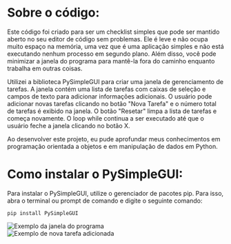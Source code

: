 <h1>Sobre o código:</h1>
<p>Este código foi criado para ser um checklist simples que pode ser mantido aberto no seu editor de código sem problemas. Ele é leve e não ocupa muito espaço na memória, uma vez que é uma aplicação simples e não está executando nenhum processo em segundo plano. Além disso, você pode minimizar a janela do programa para mantê-la fora do caminho enquanto trabalha em outras coisas.</p>
<p>Utilizei a biblioteca PySimpleGUI para criar uma janela de gerenciamento de tarefas. A janela contém uma lista de tarefas com caixas de seleção e campos de texto para adicionar informações adicionais. O usuário pode adicionar novas tarefas clicando no botão "Nova Tarefa" e o número total de tarefas é exibido na janela. O botão "Resetar" limpa a lista de tarefas e começa novamente. O loop while continua a ser executado até que o usuário feche a janela clicando no botão X.</p>
<p>Ao desenvolver este projeto, eu pude aprofundar meus conhecimentos em programação orientada a objetos e em manipulação de dados em Python.</p>
<h1>Como instalar o PySimpleGUI:</h1>
<p>Para instalar o PySimpleGUI, utilize o gerenciador de pacotes pip. Para isso, abra o terminal ou prompt de comando e digite o seguinte comando:</p>
<pre><code>pip install PySimpleGUI</code></pre>
<img src="https://user-images.githubusercontent.com/121200148/236650047-406540fa-5067-474c-81f7-a82b6a8eec48.png" alt="Exemplo da janela do programa">
<br>
<img src="https://user-images.githubusercontent.com/121200148/236650090-b1027873-82d0-4a5a-8b6e-d3626d72923b.png" alt="Exemplo de nova tarefa adicionada">
